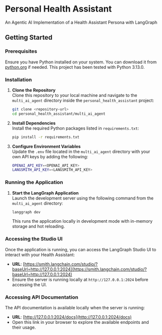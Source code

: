 # Personal Health Assistant
An Agentic AI Implementation of a Health Assistant Persona with LangGraph

## Getting Started

### Prerequisites
Ensure you have Python installed on your system. You can download it from [python.org](https://www.python.org/) if needed. This project has been tested with Python 3.13.0.

### Installation
1. **Clone the Repository**  
   Clone this repository to your local machine and navigate to the `multi_ai_agent` directory inside the `personal_health_assistant` project:
   ```bash
   git clone <repository-url>
   cd personal_health_assistant/multi_ai_agent
   ```

2. **Install Dependencies**  
   Install the required Python packages listed in `requirements.txt`:  
   ```bash
   pip install -r requirements.txt
   ```

3. **Configure Environment Variables**  
   Update the `.env` file located in the `multi_ai_agent` directory with your own API keys by adding the following:
    ```bash
    OPENAI_API_KEY=<OPENAI_API_KEY>
    LANGSMITH_API_KEY=<LANGSMITH_API_KEY>
    ```

### Running the Application
1. **Start the LangGraph Application**  
   Launch the development server using the following command from the `multi_ai_agent` directory:  
   ```bash
   langgraph dev
   ```
   This runs the application locally in development mode with in-memory storage and hot reloading.

### Accessing the Studio UI
Once the application is running, you can access the LangGraph Studio UI to interact with your Health Assistant:  
- **URL**: [https://smith.langchain.com/studio/?baseUrl=http://127.0.0.1:2024](https://smith.langchain.com/studio/?baseUrl=http://127.0.0.1:2024)  
- Ensure the server is running locally at `http://127.0.0.1:2024` before accessing the UI.

### Accessing API Documentation
The API documentation is available locally when the server is running:  
- **URL**: [http://127.0.0.1:2024/docs](http://127.0.0.1:2024/docs)  
- Open this link in your browser to explore the available endpoints and their usage.
